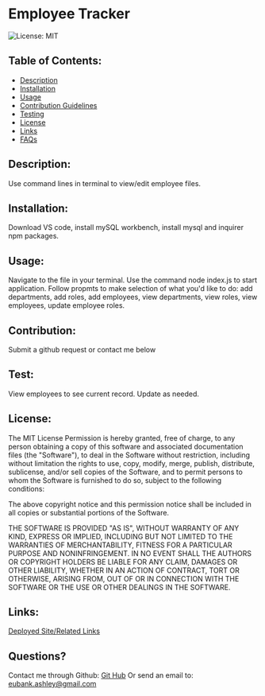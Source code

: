 # Employee Tracker  
![License: MIT](https://img.shields.io/badge/License-MIT-green.svg)

## Table of Contents:
* [Description](#Description)
* [Installation](##installation)
* [Usage](##usage)
* [Contribution Guidelines](##contribution)
* [Testing](##test)
* [License](##license)
* [Links](##links)
* [FAQs](##Questions)

## Description:
Use command lines in terminal to view/edit employee files.

## Installation:
Download VS code, install mySQL workbench, install mysql and inquirer npm packages.

## Usage:
Navigate to the file in your terminal. Use the command node index.js to start application. Follow propmts to make selection of what you'd like to do: add departments, add roles, add employees, view departments, view roles, view employees, update employee roles.

## Contribution:
Submit a github request or contact me below

## Test:
View employees to see current record. Update as needed.

## License:
The MIT License 
Permission is hereby granted, free of charge, to any person obtaining a copy of this software and associated documentation files (the "Software"), to deal in the Software without restriction, including without limitation the rights to use, copy, modify, merge, publish, distribute, sublicense, and/or sell copies of the Software, and to permit persons to whom the Software is furnished to do so, subject to the following conditions:

The above copyright notice and this permission notice shall be included in all copies or substantial portions of the Software.

THE SOFTWARE IS PROVIDED "AS IS", WITHOUT WARRANTY OF ANY KIND, EXPRESS OR IMPLIED, INCLUDING BUT NOT LIMITED TO THE WARRANTIES OF MERCHANTABILITY, FITNESS FOR A PARTICULAR PURPOSE AND NONINFRINGEMENT. IN NO EVENT SHALL THE AUTHORS OR COPYRIGHT HOLDERS BE LIABLE FOR ANY CLAIM, DAMAGES OR OTHER LIABILITY, WHETHER IN AN ACTION OF CONTRACT, TORT OR OTHERWISE, ARISING FROM, OUT OF OR IN CONNECTION WITH THE SOFTWARE OR THE USE OR OTHER DEALINGS IN THE SOFTWARE.

## Links:
[Deployed Site/Related Links](https://youtu.be/FoDLpNh9cwU)

## Questions?
Contact me through Github:
[Git Hub](https://github.com/eubank87)
Or send an email to: eubank.ashley@gmail.com
    